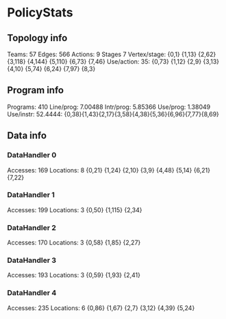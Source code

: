 # PolicyStats
## Topology info
Teams:		57
Edges:		566
Actions:	9
Stages		7
Vertex/stage:	{0,1} {1,13} {2,62} {3,118} {4,144} {5,110} {6,73} {7,46} 
Use/action:	35: {0,73} {1,12} {2,9} {3,13} {4,10} {5,74} {6,24} {7,97} {8,3} 

## Program info
Programs:	410
Line/prog:	7.00488
Intr/prog:	5.85366
Use/prog:	1.38049
Use/instr:	52.4444: {0,38}{1,43}{2,17}{3,58}{4,38}{5,36}{6,96}{7,77}{8,69}

## Data info

### DataHandler 0
Accesses:	169
Locations:	8
{0,21} {1,24} {2,10} {3,9} {4,48} {5,14} {6,21} {7,22} 

### DataHandler 1
Accesses:	199
Locations:	3
{0,50} {1,115} {2,34} 

### DataHandler 2
Accesses:	170
Locations:	3
{0,58} {1,85} {2,27} 

### DataHandler 3
Accesses:	193
Locations:	3
{0,59} {1,93} {2,41} 

### DataHandler 4
Accesses:	235
Locations:	6
{0,86} {1,67} {2,7} {3,12} {4,39} {5,24} 